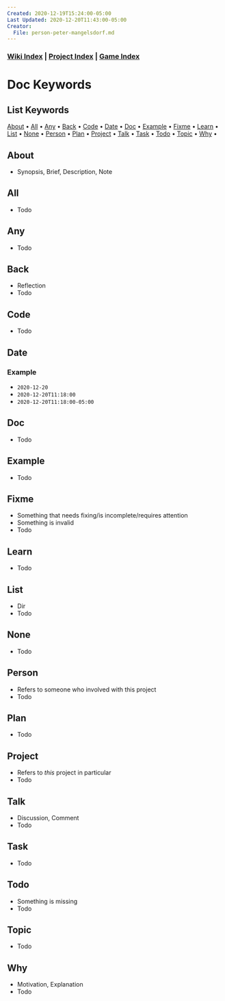 ```yaml
---
Created: 2020-12-19T15:24:00-05:00
Last Updated: 2020-12-20T11:43:00-05:00
Creator:
  File: person-peter-mangelsdorf.md
---
```





### [Wiki Index](index.md) | [Project Index](../index.md) | [Game Index](../intel-game/index.md)




# Doc Keywords




## List Keywords
[About](#about) •
[All](#all) •
[Any](#any) •
[Back](#back) •
[Code](#code) •
[Date](#date) •
[Doc](#doc) •
[Example](#example) •
[Fixme](#fixme) •
[Learn](#learn) •
[List](#list) •
[None](#none) •
[Person](#person) •
[Plan](#plan) •
[Project](#project) •
[Talk](#talk) •
[Task](#task) •
[Todo](#todo) •
[Topic](#topic) •
[Why](#why) •




## About
- Synopsis, Brief, Description, Note




## All
- Todo




## Any
- Todo




## Back
- Reflection
- Todo




## Code
- Todo




## Date

### Example
- `2020-12-20`
- `2020-12-20T11:18:00`
- `2020-12-20T11:18:00-05:00`




## Doc
- Todo




## Example
- Todo




## Fixme
- Something that needs fixing/is incomplete/requires attention
- Something is invalid
- Todo




## Learn
- Todo




## List
- Dir
- Todo




## None
- Todo




## Person
- Refers to someone who involved with this project
- Todo




## Plan
- Todo




## Project
- Refers to *this* project in particular
- Todo




## Talk
- Discussion, Comment
- Todo




## Task
- Todo




## Todo
- Something is missing
- Todo




## Topic
- Todo




## Why
- Motivation, Explanation
- Todo






